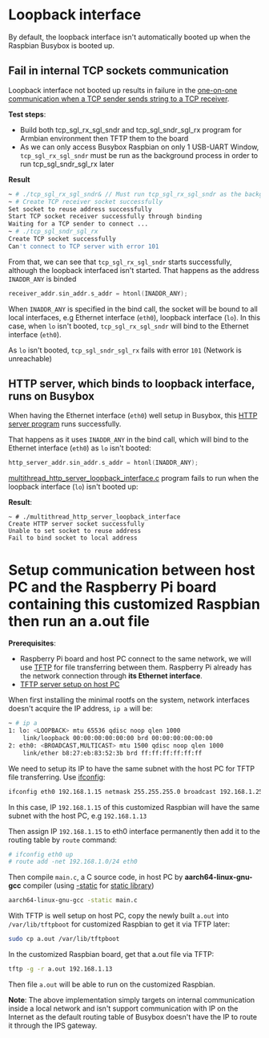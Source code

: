 # Loopback interface
By default, the loopback interface isn't automatically booted up when the Raspbian Busybox is booted up.

## Fail in internal TCP sockets communication

Loopback interface not booted up results in failure in the [one-on-one communication when a TCP sender sends string to a TCP receiver](https://github.com/TranPhucVinh/C/tree/master/Transport%20layer#a-tcp-sender-sends-string-to-a-tcp-receiver).

**Test steps**: 
* Build both tcp_sgl_rx_sgl_sndr and tcp_sgl_sndr_sgl_rx program for Armbian environment then TFTP them to the board
* As we can only access Busybox Raspbian on only 1 USB-UART Window, ``tcp_sgl_rx_sgl_sndr`` must be run as the background process in order to run tcp_sgl_sndr_sgl_rx later 

**Result**
```sh
~ # ./tcp_sgl_rx_sgl_sndr& // Must run tcp_sgl_rx_sgl_sndr as the background process as can only access Busybox Raspbian on only 1 USB-UART Window 
~ # Create TCP receiver socket successfully 
Set socket to reuse address successfully 
Start TCP socket receiver successfully through binding 
Waiting for a TCP sender to connect ... 
~ # ./tcp_sgl_sndr_sgl_rx 
Create TCP socket successfully 
Can't connect to TCP server with error 101
```

From that, we can see that ``tcp_sgl_rx_sgl_sndr`` starts successfully, although the loopback interfaced isn't started. That happens as the address ``INADDR_ANY`` is binded

```c
receiver_addr.sin_addr.s_addr = htonl(INADDR_ANY); 
```
When ``INADDR_ANY`` is specified in the bind call, the socket will be bound to all local interfaces, e.g Ethernet interface (``eth0``), loopback interface (``lo``). In this case, when ``lo`` isn't booted, ``tcp_sgl_rx_sgl_sndr`` will bind to the Ethernet interface (``eth0``).

As ``lo`` isn't booted, ``tcp_sgl_sndr_sgl_rx`` fails with error ``101`` (Network is unreachable)
## HTTP server, which binds to loopback interface, runs on Busybox

When having the Ethernet interface (``eth0``) well setup in Busybox, this [HTTP server program](https://github.com/TranPhucVinh/C/blob/master/Application%20layer/HTTP%20server/multithread_http_server.c) runs successfully. 

That happens as it uses ``INADDR_ANY`` in the bind call, which will bind to the  Ethernet interface (``eth0``) as ``lo`` isn't booted:

```c
http_server_addr.sin_addr.s_addr = htonl(INADDR_ANY); 
```

[multithread_http_server_loopback_interface.c](multithread_http_server_loopback_interface.c) program fails to run when the loopback interface (``lo``) isn't booted up:

**Result**:
```
~ # ./multithread_http_server_loopback_interface
Create HTTP server socket successfully
Unable to set socket to reuse address
Fail to bind socket to local address
```
# Setup communication between host PC and the Raspberry Pi board containing this customized Raspbian then run an a.out file

**Prerequisites**:
* Raspberry Pi board and host PC connect to the same network, we will use [TFTP](https://github.com/TranPhucVinh/Linux-Shell/tree/master/Application%20layer#tftp) for file transferring between them. Raspberry Pi already has the network connection through **its Ethernet interface**.
* [TFTP server setup on host PC](https://github.com/TranPhucVinh/Linux-Shell/tree/master/Application%20layer#tftp)

When first installing the minimal rootfs on the system, network interfaces doesn't acquire the IP address, ``ip a`` will be:
```sh
~ # ip a
1: lo: <LOOPBACK> mtu 65536 qdisc noop qlen 1000
    link/loopback 00:00:00:00:00:00 brd 00:00:00:00:00:00
2: eth0: <BROADCAST,MULTICAST> mtu 1500 qdisc noop qlen 1000
    link/ether b8:27:eb:83:52:3b brd ff:ff:ff:ff:ff:ff
```

We need to setup its IP to have the same subnet with the host PC for TFTP file transferring. Use [ifconfig]():
```sh
ifconfig eth0 192.168.1.15 netmask 255.255.255.0 broadcast 192.168.1.255
```
In this case, IP ``192.168.1.15`` of this customized Raspbian will have the same subnet with the host PC, e.g ``192.168.1.13``

Then assign IP ``192.168.1.15`` to eth0 interface permanently then add it to the routing table by ``route`` command:

```sh
# ifconfig eth0 up
# route add -net 192.168.1.0/24 eth0
```

Then compile ``main.c``, a C source code, in host PC by **aarch64-linux-gnu-gcc** compiler (using [-static](https://github.com/TranPhucVinh/C/blob/master/Environment/GCC%20compiler.md#-static) for [static library](https://github.com/TranPhucVinh/C/blob/master/Environment/Static%20library.md))

```sh
aarch64-linux-gnu-gcc -static main.c
```
With TFTP is well setup on host PC, copy the newly built ``a.out`` into ``/var/lib/tftpboot`` for customized Raspbian to get it via TFTP later:

```sh
sudo cp a.out /var/lib/tftpboot
```

In the customized Raspbian board, get that a.out file via TFTP:

```sh
tftp -g -r a.out 192.168.1.13
```
Then file ``a.out`` will be able to run on the customized Raspbian.

**Note**: The above implementation simply targets on internal communication inside a local network and isn't support communication with IP on the Internet as the default routing table of Busybox doesn't have the IP to route it through the IPS gateway.

